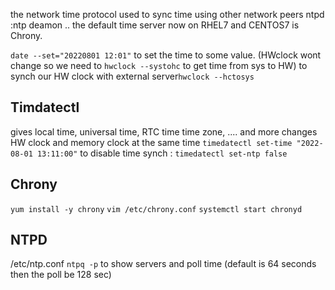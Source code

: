 the network time protocol
used to sync time using other network peers
ntpd :ntp deamon .. the default time server now on RHEL7 and CENTOS7 is Chrony.

`date --set="20220801 12:01"` to set the time to some value. (HWclock wont change so we need to `hwclock --systohc` to get time from sys to HW)
to synch our HW clock with external server`hwclock --hctosys` 

## Timdatectl
gives local time, universal time, RTC time time zone, .... and more
changes HW clock and memory clock at the same time
`timedatectl set-time "2022-08-01 13:11:00"` 
to disable time synch : `timedatectl set-ntp false`

## Chrony
`yum install -y chrony`
`vim /etc/chrony.conf`
`systemctl start chronyd`

## NTPD
/etc/ntp.conf
`ntpq -p` to show servers and poll time (default is 64 seconds then the poll be 128 sec)



